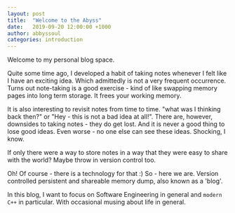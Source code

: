 ```yaml
---
layout: post
title:  "Welcome to the Abyss"
date:   2019-09-20 12:00:00 +1000
author: abbyssoul
categories: introduction
---
```

Welcome to my personal blog space.

Quite some time ago, I developed a habit of taking notes whenever I felt like I have an exciting idea. Which admittedly is not a very frequent occurrence. Turns out note-taking is a good exercise - kind of like swapping memory pages into long term storage. It frees your working memory.

It is also interesting to revisit notes from time to time. "what was I thinking back then?" or "Hey - this is not a bad idea at all!".
There are, however, downsides to taking notes - they do get lost. And it is never a good thing to lose good ideas. Even worse - no one else can see these ideas.
Shocking, I know.

If only there were a way to store notes in a way that they were easy to share with the world? Maybe throw in version control too.

Oh! Of course - there is a technology for that :) So - here we are. Version controlled persistent and shareable memory dump, also known as a 'blog'.

In this blog, I want to focus on Software Engineering in general and `modern C++` in particular. With occasional musing about life in general.
